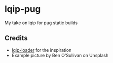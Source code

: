 # lqip-pug
My take on lqip for pug static builds

## Credits
* [lqip-loader](https://github.com/zouhir/lqip-loader) for the inspiration
* Example picture by Ben O'Sullivan on Unsplash
